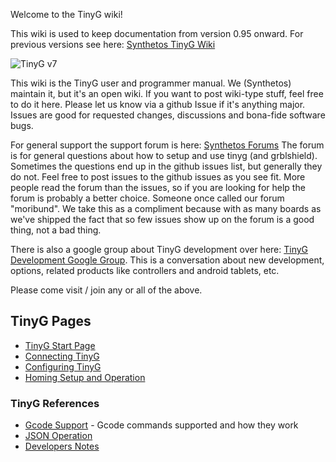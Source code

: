 Welcome to the TinyG wiki!

This wiki is used to keep documentation from version 0.95 onward. For previous versions see here: [Synthetos TinyG Wiki](http://www.synthetos.com/wiki/index.php?title=Projects:TinyG)

![TinyG v7](http://farm9.staticflickr.com/8043/8106490677_06e1e4f1e9_z.jpg)

This wiki is the TinyG user and programmer manual. We (Synthetos) maintain it, but it's an open wiki. If you want to post wiki-type stuff, feel free to do it here. Please let us know via a github Issue if it's anything major. Issues are good for requested changes, discussions and bona-fide software bugs.

For general support the support forum is here: [Synthetos Forums](https://www.synthetos.com/forum/)
The forum is for general questions about how to setup and use tinyg (and grblshield). Sometimes the questions end up in the github issues list, but generally they do not. Feel free to post issues to the github issues as you see fit. More people read the forum than the issues, so if you are looking for help the forum is probably a better choice. Someone once called our forum "moribund". We take this as a compliment because with as many boards as we've shipped the fact that so few issues show up on the forum is a good thing, not a bad thing.

There is also a google group about TinyG development over here: [TinyG Development Google Group](https://groups.google.com/forum/?hl=en&fromgroups#!forum/devTinyG). This is a conversation about new development, options, related products like controllers and android tablets, etc.

Please come visit / join any or all of the above.

## TinyG Pages
* [TinyG Start Page](https://github.com/synthetos/TinyG/wiki/TinyG-Start)
* [Connecting TinyG](https://github.com/synthetos/TinyG/wiki/Connecting-TinyG)
* [Configuring TinyG](https://github.com/synthetos/TinyG/wiki/TinyG-Configuration)
* [Homing Setup and Operation](https://github.com/synthetos/TinyG/wiki/TinyG-Homing)
### TinyG References
* [Gcode Support](https://github.com/synthetos/TinyG/wiki/TinyG-Gcode-Support) - Gcode commands supported and how they work
* [JSON Operation](https://github.com/synthetos/TinyG/wiki/JSON-Operation)
* [Developers Notes](https://github.com/synthetos/TinyG/wiki/Developer-Notes)
